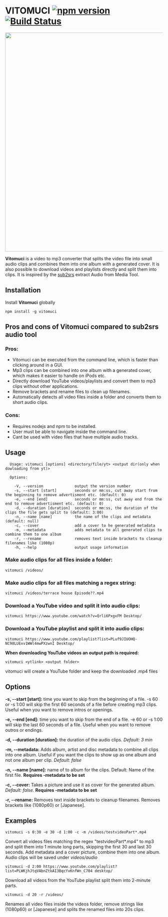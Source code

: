 
# VITOMUCI [![npm version](https://badge.fury.io/js/vitomuci.svg)](https://badge.fury.io/js/vitomuci) [![Build Status](https://travis-ci.org/jufabeck2202/vitomuci.svg?branch=master)](https://travis-ci.org/jufabeck2202/vitomuci)
<p >
  <img width="700" src="https://rawgit.com/jufabeck2202/vitomuci/master/screenshot.svg">
</p>

**Vitomuci** is a video to mp3 converter that splits the video file into small audio clips and combines them into one album with a generated cover. It is also possible to download videos and playlists directly and split them into clips.
It is inspired by the [sub2srs](http://subs2srs.sourceforge.net/#extract_audio) extract Audio from Media Tool.
## Installation
Install **Vitomuci** globally

```shell
npm install -g vitomuci
```
## Pros and cons of Vitomuci compared to sub2srs audio tool
### Pros:
* Vitomuci can be executed from the command line, which is faster than clicking around in a GUI.
* Mp3 clips can be combined into one album with a generated cover, which makes it easier to handle on iPods etc.
* Directly download YouTube videos/playlists and convert them to mp3 clips without other applications.
* Remove brackets and rename files to clean up filenames.
* Automatically detects all video files inside a folder and converts them to short audio clips.

### Cons:
* Requires nodejs and npm to be installed.
* User must be able to navigate inside the command line.
* Cant be used with video files that have multiple audio tracks.

## Usage
```shell
  Usage: vitomuci [options] <directory/file/yt> <output dir(only when dowloading from yt)>

  Options:

    -V, --version              output the version number
    -s, --start [start]        seconds or mm:ss, cut away start from the beginning to remove advertisment etc. (default: 0)
    -e, --end [end]            seconds or mm:ss, cut away end from the end to remove advertisment etc. (default: 0)
    -d, --duration [duration]  seconds or mm:ss, the duration of the clips the file gets split to (default: 3:00)
    -n, --name [name]          the name of the clips and metadata (default: null)
    -c, --cover                add a cover to he generated metadata
    -m, --metadata             adds metadata to all generated clips to combine them to one album
    -r, --rename               removes text inside brackets to cleanup filenames like (1080p)
    -h, --help                 output usage information
```
### Make audio clips for all files inside a folder:
```shell
vitomuci /videos/
```
### Make audio clips for all files matching a regex string:
```shell
vitomuci /videos/terrace house Episode??.mp4
```

### Download a YouTube video and split it into audio clips:
```shell
vitomuci https://www.youtube.com/watch?v=Qrli6PxgxFM Desktop/
```
### Download a YouTube playlist and split it into audio clips:
```shell
vitomuci https://www.youtube.com/playlist?list=PLuf9JIUOHQ-NC98LUExv1WWl4mwPXzwnI Desktop/
```
**When downloading YouTube videos an output path is required:** 
```shell
vitomuci <ytlink> <output folder>

```
vitomuci will create a YouTube folder and keep the downloaded .mp4 files 

## Options
**-s, --start [start]:** time you want to skip from the beginning of a file. -s 60 or -s 1:00 will skip the first 60 seconds of a file before creating mp3 clips. Useful when you want to remove intros or openings.

**-e, --end [end]:** time you want to skip from the end of a file. -e 60 or -s 1:00 will skip the last 60 seconds of a file. Useful when you want to remove outros or endings.

**-d, --duration [duration]:** the duration of the audio clips. *Default: 3 min*

**-m, --metadata:** Adds album, artist and disc metadata to combine all clips into one album. Useful if you want the clips to show up as one album and not one album per clip. *Default: false*

**-n, --name [name]:** name of to album for the clips. Default: Name of the first file. **Requires -metadata to be set**

**-c, --cover:** Takes a picture and use it as cover for the generated album. *Default: false.* **Requires -metadata to be set**

**-r, --rename:** Removes text inside brackets to cleanup filenames. Removes brackets like (1080p60) or [Japanese]. 


## Examples
```shell
vitomuci -s 0:30 -e 30 -d 1:00 -c -m /videos/testvideoPart*.mp4
```
Convert all videos files matching the regex "testvideoPart*.mp4" to mp3 and split them into 1 minute long parts, skipping the first 30 and last 30 seconds. Add metadata and a cover picture, combine them into one album. Audio clips will be saved under *videos/audio*

```shell
vitomuci -d 2:00 https://www.youtube.com/playlist?list=PLWKjhJtqVAbnZtkAI3BqcYxKnfWn_C704 desktop/
```
Download all videos from the YouTube playlist split them into 2-minute parts.

```shell
vitomuci -d 20 -r /videos/
```
Renames all video files inside the videos folder, remove strings like (1080p60) or [Japanese] and splits the renamed files into 20s clips.
